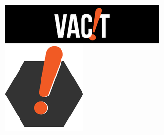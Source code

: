 <img src=".\Vacit\public\assets\logo\githubHead.png">
<img src=".\Vacit\public\assets\logo\exc.png">

